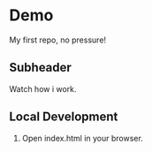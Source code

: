 # Demo

My first repo, no pressure!

## Subheader

Watch how i work.

## Local Development

1. Open index.html in your browser.